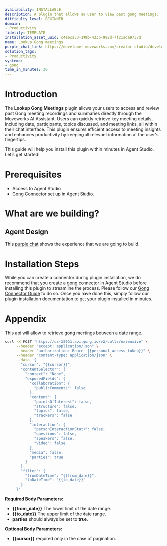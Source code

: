 ```yaml
---
availability: INSTALLABLE
description: A plugin that allows an user to view past gong meetings.
difficulty_level: BEGINNER
domain:
- Productivity
fidelity: TEMPLATE
installation_asset_uuid: c4e6ca33-199b-433b-992d-7f21ada9737d
name: Lookup Gong meetings
purple_chat_link: https://developer.moveworks.com/creator-studio/developer-tools/purple-chat?conversation=%7B%22startTimestamp%22%3A%2211%3A43%2BAM%22%2C%22messages%22%3A%5B%7B%22parts%22%3A%5B%7B%22richText%22%3A%22%3Cp%3EShow+me+my+gong+meetings%3C%2Fp%3E%22%7D%5D%2C%22role%22%3A%22user%22%7D%2C%7B%22parts%22%3A%5B%7B%22richText%22%3A%22Hello%21+Please+provide+a+date+range+to+view+your+recorded+Gong+meetings.%22%7D%5D%2C%22role%22%3A%22assistant%22%7D%2C%7B%22parts%22%3A%5B%7B%22richText%22%3A%22Last+weeks%22%7D%5D%2C%22role%22%3A%22user%22%7D%2C%7B%22parts%22%3A%5B%7B%22richText%22%3A%22Here+are+your+Gong+meetings+from+%3Cb%3EOct+17%2C+2023%2C+to+Oct+24%2C+2023%3C%2Fb%3E%3A%22%7D%2C%7B%22richText%22%3A%22%3Col%3E%5Cn++%3Cli%3EClient+Update+-+%5BRecorded%3A+Oct+24%2C+2023%2C+2%3A00+PM%5D%3C%2Fli%3E%5Cn++%3Cli%3EProject+Kickoff+-+%5BRecorded%3A+Oct+23%2C+2023%2C+3%3A00+PM%5D%3C%2Fli%3E%5Cn%3C%2Fol%3E%22%7D%2C%7B%22citations%22%3A%5B%7B%22citationTitle%22%3A%22Client+Update%22%2C%22connectorName%22%3A%22gong%22%7D%2C%7B%22citationTitle%22%3A%22Project+Kickoff%22%2C%22connectorName%22%3A%22gong%22%7D%5D%7D%5D%2C%22role%22%3A%22assistant%22%7D%5D%7D
solution_tags:
- Productivity
systems:
- gong
time_in_minutes: 30
---
```


# **Introduction**

The **Lookup Gong Meetings** plugin allows your users to access and review past Gong meeting recordings and summaries directly through the Moveworks AI Assistant. Users can quickly retrieve key meeting details, including date, participants, topics discussed, and meeting links, all within their chat interface. This plugin ensures efficient access to meeting insights and enhances productivity by keeping all relevant information at the user's fingertips.

This guide will help you install this plugin within minutes in Agent Studio. Let’s get started!

# **Prerequisites**

- Access to Agent Studio
- [Gong Connector](https://developer.moveworks.com/marketplace/plugin?id=gong-view-meetings&hist=home%2Cpkg.gong%2Cbrws) set up in Agent Studio.

# **What are we building?**

## **Agent Design**

This [purple chat](https://developer.moveworks.com/creator-studio/developer-tools/purple-chat/?conversation=%7B%22startTimestamp%22%3A%2211%3A43%2BAM%22%2C%22messages%22%3A%5B%7B%22parts%22%3A%5B%7B%22richText%22%3A%22%3Cp%3EShow+me+my+gong+meetings%3C%2Fp%3E%22%7D%5D%2C%22role%22%3A%22user%22%7D%2C%7B%22parts%22%3A%5B%7B%22richText%22%3A%22Hello%21+Please+provide+a+date+range+to+view+your+recorded+Gong+meetings.%22%7D%5D%2C%22role%22%3A%22assistant%22%7D%2C%7B%22parts%22%3A%5B%7B%22richText%22%3A%22Last+weeks%22%7D%5D%2C%22role%22%3A%22user%22%7D%2C%7B%22parts%22%3A%5B%7B%22richText%22%3A%22Here+are+your+Gong+meetings+from+%3Cb%3EOct+17%2C+2023%2C+to+Oct+24%2C+2023%3C%2Fb%3E%3A%22%7D%2C%7B%22richText%22%3A%22%3Col%3E%5Cn++%3Cli%3EClient+Update+-+%5BRecorded%3A+Oct+24%2C+2023%2C+2%3A00+PM%5D%3C%2Fli%3E%5Cn++%3Cli%3EProject+Kickoff+-+%5BRecorded%3A+Oct+23%2C+2023%2C+3%3A00+PM%5D%3C%2Fli%3E%5Cn%3C%2Fol%3E%22%7D%2C%7B%22citations%22%3A%5B%7B%22citationTitle%22%3A%22Client+Update%22%2C%22connectorName%22%3A%22gong%22%7D%2C%7B%22citationTitle%22%3A%22Project+Kickoff%22%2C%22connectorName%22%3A%22gong%22%7D%5D%7D%5D%2C%22role%22%3A%22assistant%22%7D%5D%7D) shows the experience that we are going to build.

# **Installation Steps**

While you can create a connector during plugin installation, we do recommend that you create a gong connector in Agent Studio before installing this plugin to streamline the process. Please follow our [Gong Connector Guide](http://developer.moveworks.com/marketplace/package?id=gong&hist=home%2Cbrws#how-to-implement) to do so. Once you have done this, simply follow our plugin installation documentation to get your plugin installed in minutes.

# Appendix

This api will allow to retrieve gong meetings between a date range.

```bash
curl -X POST "https://us-35031.api.gong.io/v2/calls/extensive" \
     --header "accept: application/json" \
     --header "authorization: Bearer {{personal_access_token}}" \
     --header "content-type: application/json" \
     --data '{
       "cursor": "{{cursor}}",
       "contentSelector": {
         "context": "None",
         "exposedFields": {
           "collaboration": {
             "publicComments": false
           },
           "content": {
             "pointsOfInterest": false,
             "structure": false,
             "topics": false,
             "trackers": false
           },
           "interaction": {
             "personInteractionStats": false,
             "questions": false,
             "speakers": false,
             "video": false
           },
           "media": false,
           "parties": true
         }
       },
       "filter": {
         "fromDateTime": "{{from_date}}",
         "toDateTime": "{{to_date}}"
       }
     }'
```

**Required Body Parameters:**

- **{{from_date}}** The lower limit of the date range.
- **{{to_date}}** The upper limit of the date range.
- **parties** should always be set to **true**.

**Optional Body Parameters:**

- **{{cursor}}** required only in the case of pagination.